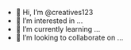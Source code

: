 <!---
# 👋 Olá, eu sou o Alexandre Torres

🎓 Licenciado em Informática e Gestão de Empresas
🎓 Estudante actual do Mestrado em Tecnologias Digitais para o Negócio.
--->
- 👋 Hi, I’m @creatives123
- 👀 I’m interested in ...
- 🌱 I’m currently learning ...
- 💞️ I’m looking to collaborate on ...

<!---
## 📫 Como me encontrar

- Email: [seuemail@example.com](mailto:seuemail@example.com)
- LinkedIn: [linkedin.com/in/seuperfil](https://linkedin.com/in/seuperfil)

---

<!---
creatives123/creatives123 is a ✨ special ✨ repository because its `README.md` (this file) appears on your GitHub profile.
You can click the Preview link to take a look at your changes.
--->
